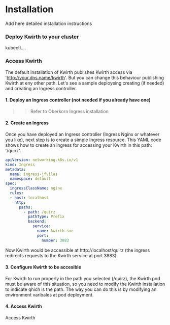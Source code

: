 # Installation
Add here detailed installation instructions

### Deploy Kwirth to your cluster
kubectl....

### Access Kwirth
The default installation of Kwirth publishes Kwirth access via 'http://your.dns.name/kwirth'. But you can change this behaviour publishing Kwirth at eny other path. Let's see a sample deployeing creating (if needed) and creating an Ingress controller.

#### 1. Deploy an Ingress controller (not needed if you already have one)
>> Refer to Oberkorn Ingress installation

#### 2. Create an Ingress
Once you have deployed an Ingress controller (Ingress Nginx or whatever you like), next step is to create a simple Ingress resource. This YAML code shows how to create an ingress for accessing your Kwirth in this path: '/quirz'.

```yaml
apiVersion: networking.k8s.io/v1
kind: Ingress
metadata:
  name: ingress-jfvilas
  namespace: default
spec:
  ingressClassName: nginx
  rules:
  - host: localhost
    http:
      paths:
        - path: /quirz
          pathType: Prefix
          backend:
            service:
              name: kwirth-svc
              port:
                number: 3883
```

Now Kwirth would be accessible at http://localhost/quirz (the ingress redirects requests to the Kwirth service at port 3883).

#### 3. Configure Kwirth to be accesible
For Kwirth to run properly in the path you selected (/quirz), the Kwirth pod must be aware of this situation, so you need to modify the Kwirth installation to indicate qhich is the path. The way you can do this is by modifying an environment varibales at pod deployment.

#### 4. Access Kwirth
Access Kwirth
